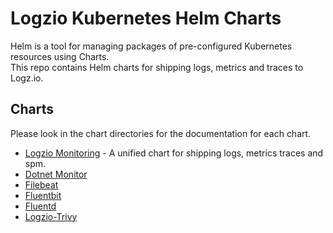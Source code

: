 # Logzio Kubernetes Helm Charts

Helm is a tool for managing packages of pre-configured Kubernetes resources using Charts.   
This repo contains Helm charts for shipping logs, metrics and traces to Logz.io. 

## Charts

Please look in the chart directories for the documentation for each chart.


* [Logzio Monitoring](https://github.com/logzio/logzio-helm/tree/master/charts/logzio-monitoring) - A unified chart for shipping logs, metrics traces and spm.
* [Dotnet Monitor](https://github.com/logzio/logzio-helm/tree/master/charts/dotnet-monitor)
* [Filebeat](https://github.com/logzio/logzio-helm/tree/master/charts/filebeat)
* [Fluentbit](https://github.com/logzio/logzio-helm/tree/master/charts/fluentbit)
* [Fluentd](https://github.com/logzio/logzio-helm/tree/master/charts/fluentd)
* [Logzio-Trivy](https://github.com/logzio/logzio-helm/tree/master/charts/logzio-trivy)
